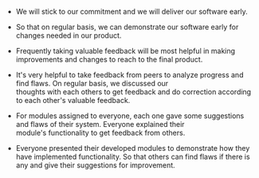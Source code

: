 - We will stick to our commitment and we will deliver our software early. 
- So that on regular basis, we can demonstrate our software early for changes needed in our product. 
- Frequently taking valuable feedback will be most helpful in making improvements and changes to reach to the final product.

- It's very helpful to take feedback from peers to analyze progress and find flaws. On regular basis, we discussed our      
  thoughts with each others to get feedback and do correction according to each other's valuable feedback. 
  
- For modules assigned to everyone, each one gave some suggestions and flaws of their system. Everyone explained their      
  module's functionality to get feedback from others.  

- Everyone presented their developed modules to demonstrate how they have implemented functionality. So that others can find 
  flaws if there is any and give their suggestions for improvement. 
